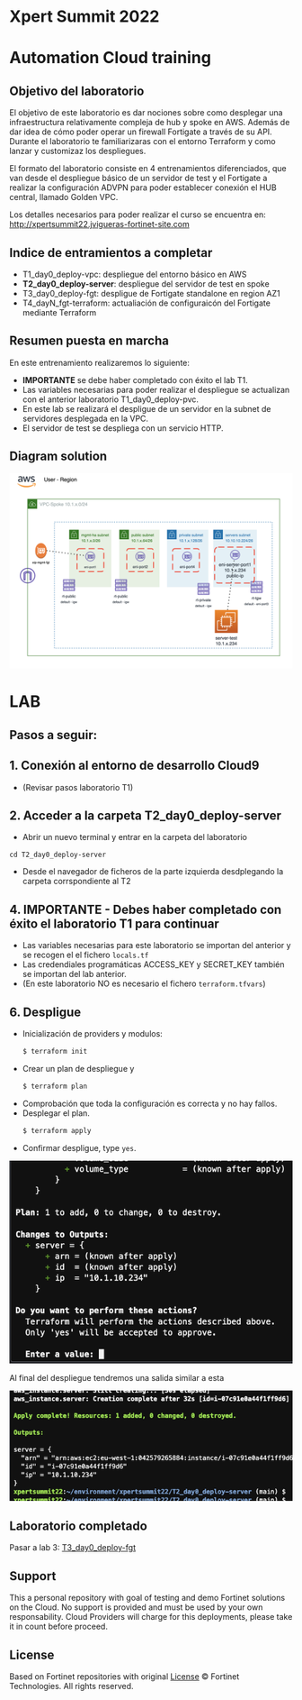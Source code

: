 # Xpert Summit 2022
# Automation Cloud training
## Objetivo del laboratorio
El objetivo de este laboratorio es dar nociones sobre como desplegar una infraestructura relativamente compleja de hub y spoke en AWS. Además de dar idea de cómo poder operar un firewall Fortigate a través de su API. Durante el laboratorio te familiarizaras con el entorno Terraform y como lanzar y customizaz los despliegues. 

El formato del laboratorio consiste en 4 entrenamientos diferenciados, que van desde el despliegue básico de un servidor de test y el Fortigate a realizar la configuración ADVPN para poder establecer conexión el HUB central, llamado Golden VPC. 

Los detalles necesarios para poder realizar el curso se encuentra en: 
http://xpertsummit22.jvigueras-fortinet-site.com

## Indice de entramientos a completar
* T1_day0_deploy-vpc: despliegue del entorno básico en AWS
* **T2_day0_deploy-server**: despliegue del servidor de test en spoke
* T3_day0_deploy-fgt: despligue de Fortigate standalone en region AZ1
* T4_dayN_fgt-terraform: actualiación de configuraicón del Fortigate mediante Terraform

## Resumen puesta en marcha

En este entrenamiento realizaremos lo siguiente:
- **IMPORTANTE** se debe haber completado con éxito el lab T1.
- Las variables necesarias para poder realizar el despliegue se actualizan con el anterior laboratorio T1_day0_deploy-pvc.
- En este lab se realizará el despligue de un servidor en la subnet de servidores desplegada en la VPC.
- El servidor de test se despliega con un servicio HTTP.


## Diagram solution

![architecture overview](./images/image0.png)


# LAB
## Pasos a seguir:

## 1. Conexión al entorno de desarrollo Cloud9
- (Revisar pasos laboratorio T1)

## 2.  Acceder a la carpeta T2_day0_deploy-server
- Abrir un nuevo terminal y entrar en la carpeta del laboratorio
```
cd T2_day0_deploy-server
```
- Desde el navegador de ficheros de la parte izquierda desdplegando la carpeta corrspondiente al T2

## 4. **IMPORTANTE** - Debes haber completado con éxito el laboratorio T1 para continuar
- Las variables necesarias para este laboratorio se importan del anterior y se recogen el el fichero `locals.tf`
- Las credendiales programáticas ACCESS_KEY y SECRET_KEY también se importan del lab anterior.
- (En este laboratorio NO es necesario el fichero `terraform.tfvars`)


## 6. **Despligue** 

* Inicialización de providers y modulos:
  ```sh
  $ terraform init
  ```
* Crear un plan de despliegue y 
  ```sh
  $ terraform plan
  ```
* Comprobación que toda la configuración es correcta y no hay fallos.
* Desplegar el plan.
  ```sh
  $ terraform apply
  ```
* Confirmar despligue, type `yes`.

![terraform apply](./images/image6-1.png)

Al final del despliegue tendremos una salida similar a esta

![terraform apply](./images/image6-2.png)

## Laboratorio completado
Pasar a lab 3: [T3_day0_deploy-fgt](https://github.com/jmvigueras/xpertsummit22/tree/main/T3_day0_deploy-fgt)


## Support
This a personal repository with goal of testing and demo Fortinet solutions on the Cloud. No support is provided and must be used by your own responsability. Cloud Providers will charge for this deployments, please take it in count before proceed.

## License
Based on Fortinet repositories with original [License](https://github.com/fortinet/fortigate-terraform-deploy/blob/master/LICENSE) © Fortinet Technologies. All rights reserved.


